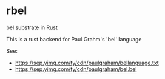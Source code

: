# rbel

bel substrate in Rust

This is a rust backend for Paul Grahm's 'bel' language

See:

* <https://sep.yimg.com/ty/cdn/paulgraham/bellanguage.txt>
* <https://sep.yimg.com/ty/cdn/paulgraham/bel.bel>
